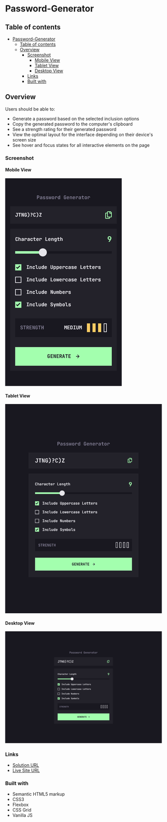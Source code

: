 # Password-Generator

## Table of contents

- [Password-Generator](#password-generator)
  - [Table of contents](#table-of-contents)
  - [Overview](#overview)
    - [Screenshot](#screenshot)
      - [Mobile View](#mobile-view)
      - [Tablet View](#tablet-view)
      - [Desktop View](#desktop-view)
    - [Links](#links)
    - [Built with](#built-with)


## Overview

Users should be able to:

- Generate a password based on the selected inclusion options
- Copy the generated password to the computer's clipboard
- See a strength rating for their generated password
- View the optimal layout for the interface depending on their device's screen size
- See hover and focus states for all interactive elements on the page

### Screenshot

#### Mobile View
![](./mobile-view.png)

#### Tablet View

![](./tablet-view.png)

#### Desktop View

![](./desktop-view.png)


### Links

- [Solution URL](https://github.com/MoayyadShahid/Password-Generator)
- [Live Site URL](https://moayyadshahid.github.io/Password-Generator/)

### Built with

- Semantic HTML5 markup
- CSS3
- Flexbox
- CSS Grid
- Vanilla JS